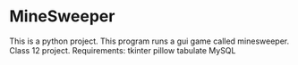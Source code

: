 # MineSweeper
This is a python project.
This program runs a gui game called minesweeper.
Class 12 project.
Requirements:
	tkinter
	pillow
	tabulate
    MySQL
